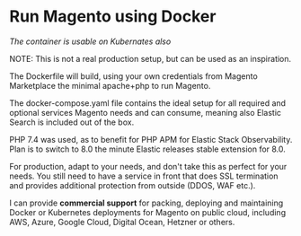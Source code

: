# Run Magento using Docker
_The container is usable on Kubernates also_

NOTE: This is not a real production setup, but can be used as an inspiration.

The Dockerfile will build, using your own credentials from Magento Marketplace
the minimal apache+php to run Magento.

The docker-compose.yaml file contains the ideal setup for all required and
optional services Magento needs and can consume, meaning also Elastic Search
is included out of the box.

PHP 7.4 was used, as to benefit for PHP APM for Elastic Stack Observability.
Plan is to switch to 8.0 the minute Elastic releases stable extension for 8.0.

For production, adapt to your needs, and don't take this as perfect for your
needs. You still need to have a service in front that does SSL termination and
provides additional protection from outside (DDOS, WAF etc.).

I can provide **commercial support** for packing, deploying and maintaining Docker
or Kubernetes deployments for Magento on public cloud, including AWS, Azure,
Google Cloud, Digital Ocean, Hetzner or others.
